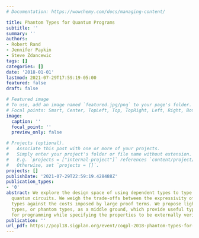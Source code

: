 ```yaml
---
# Documentation: https://wowchemy.com/docs/managing-content/

title: Phantom Types for Quantum Programs
subtitle: ''
summary: ''
authors:
- Robert Rand
- Jennifer Paykin
- Steve Zdancewic
tags: []
categories: []
date: '2018-01-01'
lastmod: 2021-07-29T17:59:19-05:00
featured: false
draft: false

# Featured image
# To use, add an image named `featured.jpg/png` to your page's folder.
# Focal points: Smart, Center, TopLeft, Top, TopRight, Left, Right, BottomLeft, Bottom, BottomRight.
image:
  caption: ''
  focal_point: ''
  preview_only: false

# Projects (optional).
#   Associate this post with one or more of your projects.
#   Simply enter your project's folder or file name without extension.
#   E.g. `projects = ["internal-project"]` references `content/project/deep-learning/index.md`.
#   Otherwise, set `projects = []`.
projects: []
publishDate: '2021-07-29T22:59:19.428488Z'
publication_types:
- '0'
abstract: We explore the design space of using dependent types to type check and verify
  quantum circuits. We weigh the trade-offs between the expressivity of dependent
  types against the costs imposed by large proof terms. We propose lightweight dependent
  types, or phantom types, as a middle ground, which provide useful type information
  for programming while specifying the properties to be externally verified.
publication: ''
url_pdf: https://popl18.sigplan.org/event/coqpl-2018-phantom-types-for-quantum-programs
---
```

